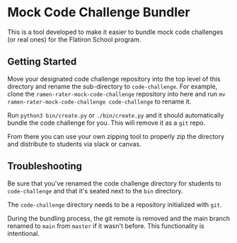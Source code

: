 # Mock Code Challenge Bundler

This is a tool developed to make it easier to bundle mock code challenges (or real ones) for the Flatiron School program.

## Getting Started

Move your designated code challenge repository into the top level of this directory and rename the sub-directory to `code-challenge`. For example, clone the `ramen-rater-mock-code-challenge` repository into here and run `mv ramen-rater-mock-code-challenge code-challenge` to rename it.

Run `python3 bin/create.py` or `./bin/create.py` and it should automatically bundle the code challenge for you. This will remove it as a `git` repo.

From there you can use your own zipping tool to properly zip the directory and distribute to students via slack or canvas.

## Troubleshooting

Be sure that you've renamed the code challenge directory for students to `code-challenge` and that it's seated next to the `bin` directory.

The `code-challenge` directory needs to be a repository initialized with `git`.

During the bundling process, the git remote is removed and the main branch renamed to `main` from `master` if it wasn't before. This functionality is intentional.
